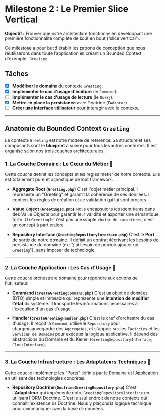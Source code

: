 # Milestone 2 : Le Premier Slice Vertical

**Objectif :** Prouver que notre architecture fonctionne en développant une première fonctionnalité complète de bout en bout ("slice vertical"). 

Ce milestone a pour but d'établir les patrons de conception que nous réutiliserons dans toute l'application en créant un Bounded Context d'exemple : `Greeting`.

## Tâches

* [x] **Modéliser le domaine** du contexte `Greeting`.
* [x] **Implémenter le cas d'usage d'écriture** (le `Command`).
* [ ] **Implémenter le cas d'usage de lecture** (le `Query`).
* [x] **Mettre en place la persistance** avec Doctrine (l'`Adapter`).
* [ ] **Créer une interface utilisateur** pour interagir avec le contexte.

---

## Anatomie du Bounded Context `Greeting`

Le contexte `Greeting` est notre modèle de référence. Sa structure et ses composants sont le **blueprint** à suivre pour tous les autres contextes. Il est organisé selon nos trois couches architecturales.

### 1. La Couche Domaine : Le Cœur du Métier 🧠

Cette couche définit les concepts et les règles métier de notre contexte. Elle est totalement pure et agnostique de tout framework.

* **Aggregate Root (`Greeting.php`)**
    C'est l'objet métier principal. Il représente un "Greeting" et garantit la cohérence de ses données. Il contient les règles de création et de validation qui lui sont propres.

* **Value Object (`GreetingId.php`)**
    Nous encapsulons les identifiants dans des Value Objects pour garantir leur validité et apporter une sémantique forte. Un `GreetingId` n'est pas une simple `chaîne de caractères`, c'est un concept à part entière.

* **Repository Interface (`GreetingRepositoryInterface.php`)**
    C'est le **Port** de sortie de notre domaine. Il définit un contrat décrivant les besoins de persistance du domaine (ex: "j'ai besoin de pouvoir ajouter un `Greeting`"), sans imposer de technologie.

---
### 2. La Couche Application : Les Cas d'Usage 🚀

Cette couche orchestre le domaine pour répondre aux actions de l'utilisateur.

* **Command (`CreateGreetingCommand.php`)**
    C'est un objet de données (DTO) simple et immuable qui représente une **intention de modifier l'état** du système. Il transporte les informations nécessaires à l'exécution d'un cas d'usage.

* **Handler (`CreateGreetingHandler.php`)**
    C'est le chef d'orchestre du cas d'usage. Il reçoit la `Command`, utilise le `Repository` pour charger/sauvegarder des `Aggregates`, et s'appuie sur les `Factories` et les `Services de Domaine` pour exécuter la logique applicative. Il dépend des abstractions du Domaine et du Kernel (`GreetingRepositoryInterface`, `ClockInterface`).

---
### 3. La Couche Infrastructure : Les Adaptateurs Techniques 🔌

Cette couche implémente les "Ports" définis par le Domaine et l'Application en utilisant des technologies concrètes.

* **Repository Doctrine (`DoctrineGreetingRepository.php`)**
    C'est l'**Adaptateur** qui implémente notre `GreetingRepositoryInterface` en utilisant l'ORM Doctrine. C'est le seul endroit de notre contexte qui connaît l'existence de Doctrine. Nous y plaçons la logique technique pour communiquer avec la base de données.
